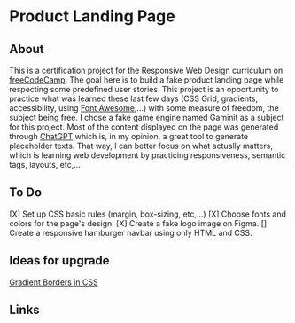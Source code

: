 # Product Landing Page

## About

This is a certification project for the Responsive Web Design curriculum on [freeCodeCamp](https://www.freecodecamp.org/). The goal here is to build a fake product landing page while respecting some predefined user stories. This project is an opportunity to practice what was learned these last few days (CSS Grid, gradients, accessibility, using [Font Awesome](https://fontawesome.com/),...) with some measure of freedom, the subject being free.
I chose a fake game engine named Gaminit as a subject for this project. Most of the content displayed on the page was generated through [ChatGPT](https://openai.com/blog/chatgpt) which is, in my opinion, a great tool to generate placeholder texts. That way, I can better focus on what actually matters, which is learning web development by practicing responsiveness, semantic tags, layouts, etc,...

## To Do

[X] Set up CSS basic rules (margin, box-sizing, etc,...)
[X] Choose fonts and colors for the page's design.
[X] Create a fake logo image on Figma.
[] Create a responsive hamburger navbar using only HTML and CSS.

## Ideas for upgrade

[Gradient Borders in CSS](https://css-tricks.com/gradient-borders-in-css/)

## Links